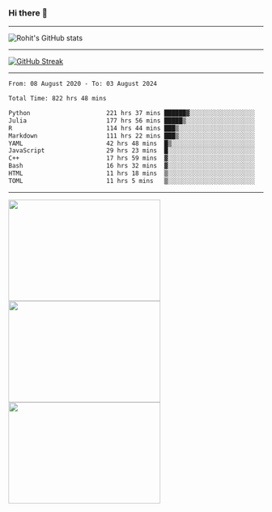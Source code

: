 ### Hi there 👋

<hr/>

![Rohit's GitHub stats](https://github-readme-stats.vercel.app/api?username=RohitRathore1&show_icons=true&theme=transparent)

<hr/>

[![GitHub Streak](http://github-readme-streak-stats.herokuapp.com?user=RohitRathore1&theme=dark&mode=weekly)](https://git.io/streak-stats)

<hr/>

<!--START_SECTION:waka-->

```txt
From: 08 August 2020 - To: 03 August 2024

Total Time: 822 hrs 48 mins

Python                     221 hrs 37 mins ██████▓░░░░░░░░░░░░░░░░░░   26.93 %
Julia                      177 hrs 56 mins █████▒░░░░░░░░░░░░░░░░░░░   21.63 %
R                          114 hrs 44 mins ███▒░░░░░░░░░░░░░░░░░░░░░   13.95 %
Markdown                   111 hrs 22 mins ███▒░░░░░░░░░░░░░░░░░░░░░   13.54 %
YAML                       42 hrs 48 mins  █▒░░░░░░░░░░░░░░░░░░░░░░░   05.20 %
JavaScript                 29 hrs 23 mins  █░░░░░░░░░░░░░░░░░░░░░░░░   03.57 %
C++                        17 hrs 59 mins  ▓░░░░░░░░░░░░░░░░░░░░░░░░   02.19 %
Bash                       16 hrs 32 mins  ▓░░░░░░░░░░░░░░░░░░░░░░░░   02.01 %
HTML                       11 hrs 18 mins  ▒░░░░░░░░░░░░░░░░░░░░░░░░   01.37 %
TOML                       11 hrs 5 mins   ▒░░░░░░░░░░░░░░░░░░░░░░░░   01.35 %
```

<!--END_SECTION:waka-->

<hr/>

<p>
  <img src="https://wakatime.com/share/@TeAmp0is0N/0205e68a-e5ed-48bf-b870-3c94c1fa77d3.svg" width="300" height="200">
  <img src="https://wakatime.com/share/@TeAmp0is0N/3935ee43-08a3-493e-8b95-60c1f9204b15.svg" width="300" height="200">
  <img src="https://wakatime.com/share/@TeAmp0is0N/8717aacc-7340-44e0-abb1-987dc9823fcd.svg" width="300" height="200">
</p>





